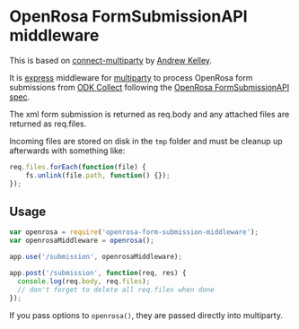 # OpenRosa FormSubmissionAPI middleware

This is based on 
[connect-multiparty](https://github.com/andrewrk/connect-multiparty) by 
[Andrew Kelley](https://github.com/andrewrk/). 

It is [express](http://expressjs.com/) middleware for [multiparty](https://github.com/andrewrk/node-multiparty/) to process OpenRosa form submissions from [ODK Collect](https://opendatakit.org/use/collect/) following the [OpenRosa FormSubmissionAPI spec](https://bitbucket.org/javarosa/javarosa/wiki/FormSubmissionAPI).

The xml form submission is returned as req.body and any attached files are returned as req.files.

Incoming files are stored on disk in the `tmp` folder and must be cleanup up afterwards with something like:

```js
req.files.forEach(function(file) {
    fs.unlink(file.path, function() {});
});
```

## Usage

```js
var openrosa = require('openrosa-form-submission-middleware');
var openrosaMiddleware = openrosa();

app.use('/submission', openrosaMiddleware);

app.post('/submission', function(req, res) {
  console.log(req.body, req.files);
  // don't forget to delete all req.files when done
});
```

If you pass options to `openrosa()`, they are passed directly into
multiparty.
